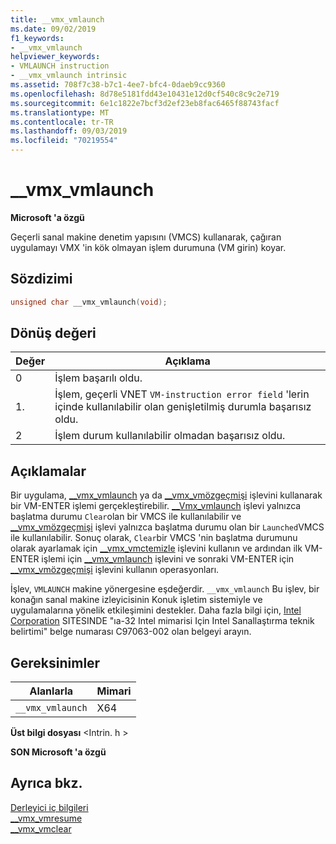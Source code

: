 ```yaml
---
title: __vmx_vmlaunch
ms.date: 09/02/2019
f1_keywords:
- __vmx_vmlaunch
helpviewer_keywords:
- VMLAUNCH instruction
- __vmx_vmlaunch intrinsic
ms.assetid: 708f7c38-b7c1-4ee7-bfc4-0daeb9cc9360
ms.openlocfilehash: 8d78e5181fdd43e10431e12d0cf540c8c9c2e719
ms.sourcegitcommit: 6e1c1822e7bcf3d2ef23eb8fac6465f88743facf
ms.translationtype: MT
ms.contentlocale: tr-TR
ms.lasthandoff: 09/03/2019
ms.locfileid: "70219554"
---
```

# <a name="__vmx_vmlaunch"></a>__vmx_vmlaunch

**Microsoft 'a özgü**

Geçerli sanal makine denetim yapısını (VMCS) kullanarak, çağıran uygulamayı VMX 'in kök olmayan işlem durumuna (VM girin) koyar.

## <a name="syntax"></a>Sözdizimi

```C
unsigned char __vmx_vmlaunch(void);
```

## <a name="return-value"></a>Dönüş değeri

|Değer|Açıklama|
|-----------|-------------|
|0|İşlem başarılı oldu.|
|1\.|İşlem, geçerli VNET `VM-instruction error field` 'lerin içinde kullanılabilir olan genişletilmiş durumla başarısız oldu.|
|2|İşlem durum kullanılabilir olmadan başarısız oldu.|

## <a name="remarks"></a>Açıklamalar

Bir uygulama, [__vmx_vmlaunch](../intrinsics/vmx-vmlaunch.md) ya da [__vmx_vmözgeçmişi](../intrinsics/vmx-vmresume.md) işlevini kullanarak bir VM-ENTER işlemi gerçekleştirebilir. [__Vmx_vmlaunch](../intrinsics/vmx-vmlaunch.md) işlevi yalnızca başlatma durumu `Clear`olan bir VMCS ile kullanılabilir ve [__vmx_vmözgeçmişi](../intrinsics/vmx-vmresume.md) işlevi yalnızca başlatma durumu olan bir `Launched`VMCS ile kullanılabilir. Sonuç olarak, `Clear`bir VMCS 'nin başlatma durumunu olarak ayarlamak için [__vmx_vmctemizle](../intrinsics/vmx-vmclear.md) işlevini kullanın ve ardından ilk VM-ENTER işlemi için [__vmx_vmlaunch](../intrinsics/vmx-vmlaunch.md) işlevini ve sonraki VM-ENTER için [__vmx_vmözgeçmişi](../intrinsics/vmx-vmresume.md) işlevini kullanın operasyonları.

İşlev, `VMLAUNCH` makine yönergesine eşdeğerdir. `__vmx_vmlaunch` Bu işlev, bir konağın sanal makine izleyicisinin Konuk işletim sistemiyle ve uygulamalarına yönelik etkileşimini destekler. Daha fazla bilgi için, [Intel Corporation](https://software.intel.com/articles/intel-sdm) SITESINDE "ıa-32 Intel mimarisi Için Intel Sanallaştırma teknik belirtimi" belge numarası C97063-002 olan belgeyi arayın.

## <a name="requirements"></a>Gereksinimler

|Alanlarla|Mimari|
|---------------|------------------|
|`__vmx_vmlaunch`|X64|

**Üst bilgi dosyası** \<Intrin. h >

**SON Microsoft 'a özgü**

## <a name="see-also"></a>Ayrıca bkz.

[Derleyici iç bilgileri](../intrinsics/compiler-intrinsics.md)\
[__vmx_vmresume](../intrinsics/vmx-vmresume.md)\
[__vmx_vmclear](../intrinsics/vmx-vmclear.md)
